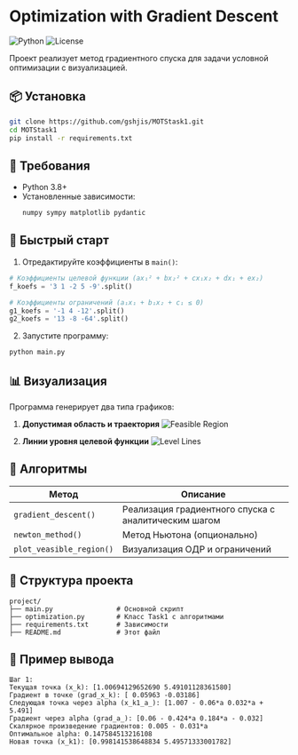 # Optimization with Gradient Descent

![Python](https://img.shields.io/badge/Python-3.8+-blue.svg)
![License](https://img.shields.io/badge/License-MIT-green.svg)

Проект реализует метод градиентного спуска для задачи условной оптимизации с визуализацией.

## 📦 Установка

```bash
git clone https://github.com/gshjis/MOTStask1.git
cd MOTStask1
pip install -r requirements.txt
```

## 📝 Требования
- Python 3.8+
- Установленные зависимости:
  ```bash
  numpy sympy matplotlib pydantic
  ```

## 🚀 Быстрый старт

1. Отредактируйте коэффициенты в `main()`:
```python
# Коэффициенты целевой функции (ax₁² + bx₂² + cx₁x₂ + dx₁ + ex₂)
f_koefs = '3 1 -2 5 -9'.split()  

# Коэффициенты ограничений (a₁x₁ + b₁x₂ + c₁ ≤ 0)
g1_koefs = '-1 4 -12'.split()    
g2_koefs = '13 -8 -64'.split()   
```

2. Запустите программу:
```bash
python main.py
```

## 📊 Визуализация
Программа генерирует два типа графиков:

1. **Допустимая область и траектория**
   ![Feasible Region](images/feasible_region.png)

2. **Линии уровня целевой функции**
   ![Level Lines](images/level_lines.png)

## 🧮 Алгоритмы
| Метод | Описание |
|-------|----------|
| `gradient_descent()` | Реализация градиентного спуска с аналитическим шагом |
| `newton_method()` | Метод Ньютона (опционально) |
| `plot_veasible_region()` | Визуализация ОДР и ограничений |

## 📂 Структура проекта
```
project/
├── main.py                # Основной скрипт
├── optimization.py        # Класс Task1 с алгоритмами
├── requirements.txt       # Зависимости
├── README.md              # Этот файл

```

## 📄 Пример вывода
```text
Шаг 1:
Текущая точка (x_k): [1.00694129652690 5.49101128361580]
Градиент в точке (grad_x_k): [ 0.05963 -0.03186]
Следующая точка через alpha (x_k1_a_): [1.007 - 0.06*a 0.032*a + 5.491]
Градиент через alpha (grad_a_): [0.06 - 0.424*a 0.184*a - 0.032]
Скалярное произведение градиентов: 0.005 - 0.031*a
Оптимальное alpha: 0.147584513216108
Новая точка (x_k1): [0.998141538648834 5.49571333001782]
```

